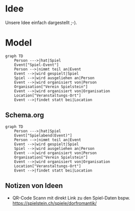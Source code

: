 # Idee

Unsere Idee einfach dargestellt ;-).

# Model
``` mermaid
graph TD
    Person --->|hat|Spiel
    Event["Spiel-Event"]
    Person -->|nimmt teil an|Event
    Event -->|wird gespielt|Spiel
    Spiel -->|wird ausgeliehen an|Person
    Event -->|wird organisiert von|Person
    Organisation["Verein Spielstein"]
    Event -->|wird organisiert von|Organisation
    Location["Veranstaltungs-Ort"]
    Event -->|findet statt bei|Location
```

## Schema.org

``` mermaid
graph TD
    Person --->|hat|Spiel
    Event["Spielabend(Event)"]
    Person -->|nimmt teil an|Event
    Event -->|wird gespielt|Spiel
    Spiel -->|wird ausgeliehen an|Person
    Event -->|wird organisiert von|Person
    Organisation["Verein Spielstein"]
    Event -->|wird organisiert von|Organisation
    Location["Veranstaltungs-Ort"]
    Event -->|findet statt bei|Location
```


## Notizen von Ideen

* QR-Code Scann mit direkt Link zu den Spiel-Daten bspw. https://spielstein.ch/spiele/dorfromantik/